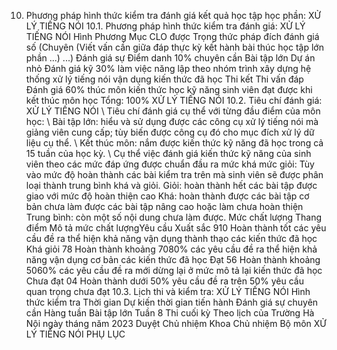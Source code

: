 10. Phương pháp hình thức kiểm tra đánh giá kết quả học tập học phần: XỬ LÝ TIẾNG NÓI
10.1. Phương pháp hình thức kiểm tra đánh giá: XỬ LÝ TIẾNG NÓI Hình Phương Mục CLO được Trọng thức pháp đích đánh giá số (Chuyên (Viết vấn cần giữa đáp thực kỳ kết hành bài thúc học tập lớn phần ...) ...) Đánh giá sự Điểm danh 10% chuyên cần Bài tập lớn Dự án nhỏ Đánh giá kỹ 30% làm việc năng lập theo nhóm trình xây dựng hệ thống xử lý tiếng nói vận dụng kiến thức đã học Thi kết Thi vấn đáp Đánh giá 60% thúc môn kiến thức học kỹ năng sinh viên đạt được khi kết thúc môn học Tổng: 100% XỬ LÝ TIẾNG NÓI 10.2. Tiêu chí đánh giá: XỬ LÝ TIẾNG NÓI \ Tiêu chí đánh giá cụ thể với từng đầu điểm của môn học:
\ Bài tập lớn: hiểu và sử dụng được các công cụ xử lý tiếng nói mà
giảng viên cung cấp; tùy biến được công cụ đó cho mục đích xử lý dữ liệu
cụ thể.
\ Kết thúc môn: nắm được kiến thức kỹ năng đã học trong cả 15 tuần của
học kỳ.
\ Cụ thể việc đánh giá kiến thức kỹ năng của sinh viên theo các mức
đáp ứng được chuẩn đầu ra mức khá mức giỏi:
Tùy vào mức độ hoàn thành các bài kiểm tra trên mà sinh viên sẽ được
phân loại thành trung bình khá và giỏi. Giỏi: hoàn thành hết các bài tập được giao với mức độ hoàn thiện cao Khá: hoàn thành được các bài tập cơ bản chưa làm được các bài tập nâng cao hoặc làm chưa hoàn thiện Trung bình: còn một số nội dung chưa làm được.
Mức chất lượng Thang điểm Mô tả mức chất lượngYêu cầu Xuất sắc 910 Hoàn thành tốt các yêu cầu đề ra thể hiện khả năng vận dụng thành thạo các kiến thức đã học
Khá giỏi 78 Hoàn thành khoảng 7080% các yêu cầu đề ra thể hiện khả năng vận dụng cơ bản các kiến thức đã học
Đạt 56 Hoàn thành khoảng 5060% các yêu cầu đề ra mới dừng lại ở mức mô tả lại kiến thức đã học
Chưa đạt 04 Hoàn thành dưới 50% yêu cầu đề ra trên 50% yêu cầu quan trọng chưa đạt
10.3. Lịch thi và kiểm tra: XỬ LÝ TIẾNG NÓI Hình thức kiểm tra Thời gian Dự kiến thời gian tiến hành Đánh giá sự chuyên cần Hàng tuần
Bài tập lớn Tuần 8
Thi cuối kỳ Theo lịch của Trường
Hà Nội ngày tháng năm 2023 Duyệt Chủ nhiệm Khoa Chủ nhiệm Bộ môn XỬ LÝ TIẾNG NÓI
PHỤ LỤC